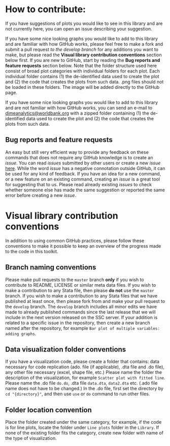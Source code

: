 # How to contribute:
If you have suggestions of plots you would like to see in this library and are not currently here, you can open an issue describing your suggestion.

If you have some nice looking graphs you would like to add to this library and are familiar with how GitHub works, please feel free to make a fork and submit a pull request *to the develop branch* for any additions you want to make, but please read the **Visual library contribution conventions** section below first. If you are new to GitHub, start by reading the **Bug reports and feature requests** section below. Note that the folder structure used here consist of broad plot categories with individual folders for each plot. Each individual folder contains (1) the de-identified data used to create the plot and (2) the code that creates the plots from such data. .png files should not be loaded in these folders. The image will be added directly to the GitHub page.

If you have some nice looking graphs you would like to add to this library and are not familiar with how GitHub works, you can send an e-mail to dimeanalytics@worldbank.org with a zipped folder containing (1) the de-identified data used to create the plot and (2) the code that creates the plots from such data.


## Bug reports and feature requests
An easy but still very efficient way to provide any feedback on these commands that does not require any GitHub knowledge is to create an *issue*. You can read *issues* submitted by other users or create a new *issue* [here](https://github.com/worldbank/Stata-IE-Visual-Library/issues). While the word *issue* has a negative connotation outside GitHub, it can be used for any kind of feedback. If you have an idea for a new command, or a new feature on an existing command, creating an *issue* is a great tool for suggesting that to us. Please read already existing *issues* to check whether someone else has made the same suggestion or reported the same error before creating a new *issue*.


# Visual library contribution conventions
In addition to using common GitHub practices, please follow these conventions to make it possible to keep an overview of the progress made to the code in this toolkit.


## Branch naming conventions
Please make pull requests to the `master` branch **only** if you wish to contribute to README, LICENSE or similar meta data files. If you wish to make a contribution to any Stata file, then please **do not** use the `master` branch. If you wish to make a contribution to any Stata files that we have published at least once, then please fork from and make your pull request to the `develop` branch. The `develop` branch includes all minor edits we have made to already published commands since the last release that we will include in the next version released on the SSC server. If your addition is related to a specific issue in the repository, then create a new branch named after the repository, for example `Bar plot of multiple variables: adding graphs`. 


## Data visualization folder conventions
If you have a visualization code, please create a folder that contains: data necessary for code replication (ado. file (if applicable), .dta file and .do file), any other file necessary (excel, shape file, etc.) Please name the folder the description of the visualization, for example `Scatter plot with fitted line`. Please name the .do file `do.do`, .dta file `data.dta`, `data2.dta` etc. (.ado file name does not have to be changed.) In the .do file, first set the directory by `cd "{directory}"`, and then use `use` or `do` command to run other files. 


## Folder location convention
Place the folder created under the same category, for example, if the code is for line plots, locate the folder under `Line plots` folder in the `Library`. If none of the existing folder fits the category, create new folder with name of the type of visualization. 
